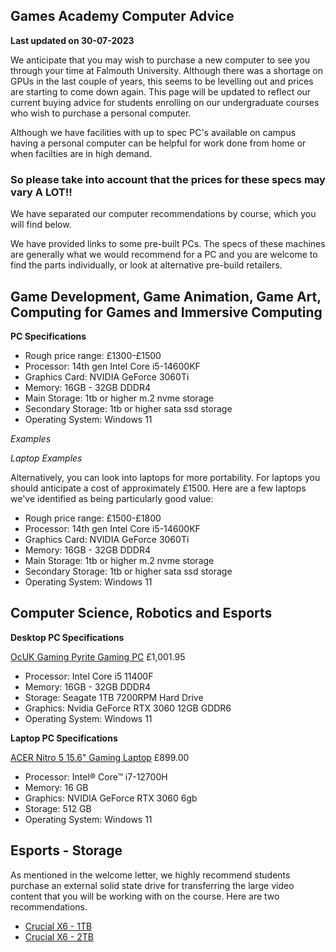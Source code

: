 ## Games Academy Computer Advice ##

**Last updated on 30-07-2023**

We anticipate that you may wish to purchase a new computer to see you through your time at Falmouth University. Although there was a shortage on GPUs in the last couple of years, this seems to be levelling out and prices are starting to come down again. This page will be updated to reflect our current buying advice for students enrolling on our undergraduate courses who wish to purchase a personal computer. 

Although we have facilities with up to spec PC's available on campus having a personal computer can be helpful for work done from home or when facilties are in high demand.

### So please take into account that the prices for these specs may vary **A LOT!!**

We have separated our computer recommendations by course, which you will find below.

We have provided links to some pre-built PCs. The specs of these machines are generally what we would recommend for a PC and you are welcome to find the parts individually, or look at alternative pre-build retailers.

## Game Development, Game Animation, Game Art, Computing for Games and Immersive Computing

**PC Specifications**
* Rough price range: £1300-£1500
* Processor: 14th gen Intel Core i5-14600KF
* Graphics Card: NVIDIA GeForce 3060Ti
* Memory: 16GB - 32GB DDDR4
* Main Storage: 1tb or higher m.2 nvme storage
* Secondary Storage: 1tb or higher sata ssd storage
* Operating System: Windows 11

*Examples*

*Laptop Examples*

Alternatively, you can look into laptops for more portability. For laptops you should anticipate a cost of approximately £1500. Here are a few laptops we've identified as being particularly good value: 

* Rough price range: £1500-£1800
* Processor: 14th gen Intel Core i5-14600KF
* Graphics Card: NVIDIA GeForce 3060Ti
* Memory: 16GB - 32GB DDDR4
* Main Storage: 1tb or higher m.2 nvme storage
* Secondary Storage: 1tb or higher sata ssd storage
* Operating System: Windows 11

## Computer Science, Robotics and Esports

**Desktop PC Specifications**

[OcUK Gaming Pyrite Gaming PC](https://www.overclockers.co.uk/ocuk-gaming-pyrite-gaming-pc-intel-core-i5-11400f-nvidia-rtx-3060-gaming-pc-fs-1eh-og.html?group=2736f811-36ad-59f8-8055-abd44a79929a-648b0b12eab743.50399515) £1,001.95

* Processor: Intel Core i5 11400F
* Memory: 16GB - 32GB DDDR4
* Storage: Seagate 1TB 7200RPM Hard Drive
* Graphics: Nvidia GeForce RTX 3060 12GB GDDR6
* Operating System: Windows 11

**Laptop PC Specifications**

[ACER Nitro 5 15.6" Gaming Laptop](https://www.currys.co.uk/products/acer-nitro-5-15.6-gaming-laptop-intel-core-i7-rtx-3060-512-gb-ssd-10238558.html) £899.00

* Processor: Intel® Core™ i7-12700H  
* Memory: 16 GB 
* Graphics: NVIDIA GeForce RTX 3060 6gb
* Storage: 512 GB
* Operating System: Windows 11


## Esports - Storage

As mentioned in the welcome letter, we highly recommend students purchase an external solid state drive for transferring the large video content that you will be working with on the course. Here are two recommendations. 

* [Crucial X6 - 1TB](https://www.amazon.co.uk/Crucial-CT2000X6SSD9-X6-Portable-SSD/dp/B08FSZT2J7/) 
* [Crucial X6 - 2TB](https://www.amazon.co.uk/Crucial-CT2000X6SSD9-X6-Portable-SSD/dp/B08FSNKNSV/)
